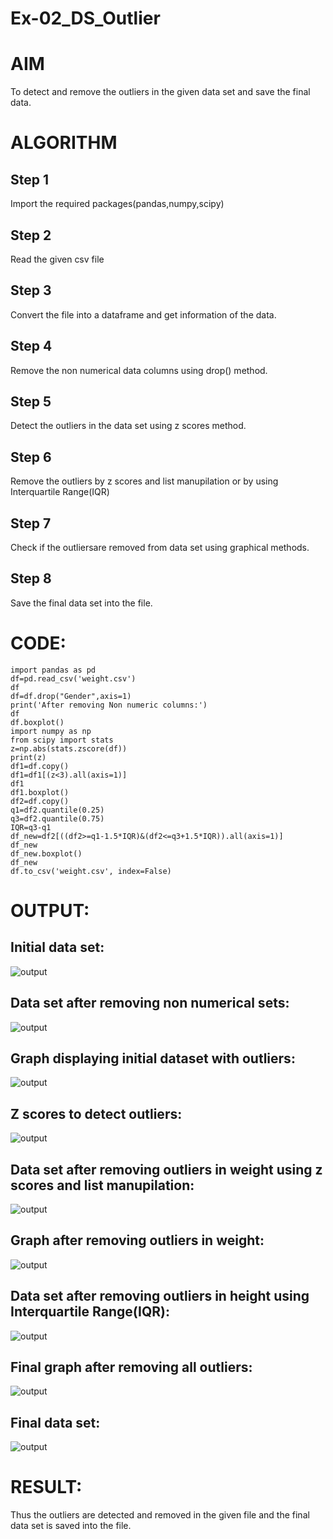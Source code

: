 # Ex-02_DS_Outlier
# AIM
To detect and remove the outliers in the given data set and save the final data.

# ALGORITHM
## Step 1
Import the required packages(pandas,numpy,scipy)
## Step 2
Read the given csv file
## Step 3
Convert the file into a dataframe and get information of the data.
## Step 4
Remove the non numerical data columns using drop() method.
## Step 5
Detect the outliers in the data set using z scores method.
## Step 6
Remove the outliers by z scores and list manupilation or by using Interquartile Range(IQR)
## Step 7
Check if the outliersare removed from data set using graphical methods.
## Step 8
Save the final data set into the file.

# CODE:
```
import pandas as pd
df=pd.read_csv('weight.csv')
df
df=df.drop("Gender",axis=1)
print('After removing Non numeric columns:')
df
df.boxplot()
import numpy as np
from scipy import stats
z=np.abs(stats.zscore(df))
print(z)
df1=df.copy()
df1=df1[(z<3).all(axis=1)]
df1
df1.boxplot()
df2=df.copy()
q1=df2.quantile(0.25)
q3=df2.quantile(0.75)
IQR=q3-q1
df_new=df2[((df2>=q1-1.5*IQR)&(df2<=q3+1.5*IQR)).all(axis=1)]
df_new
df_new.boxplot()
df_new
df.to_csv('weight.csv', index=False)
```
# OUTPUT:
## Initial data set:
![output](s1.png)
## Data set after removing non numerical sets:
![output](s2.png)
## Graph displaying initial dataset with outliers:
![output](s3.png)
## Z scores to detect outliers:
![output](s4.png)
## Data set after removing outliers in weight using z scores and list manupilation:
![output](s5.png)
## Graph after removing outliers in weight:
![output](s6.png)
## Data set after removing outliers in height using Interquartile Range(IQR):
![output](s7.png)
## Final graph after removing all outliers:
![output](s8.png)
## Final data set:
![output](s9.png)

# RESULT:
Thus the outliers are detected and removed in the given file and the final data set is saved into the file.